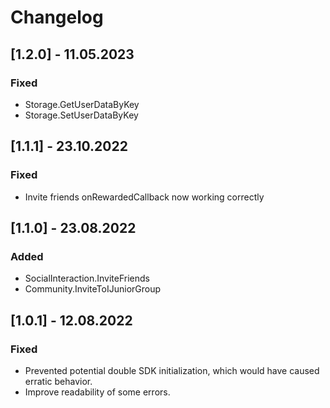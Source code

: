 # Changelog

## [1.2.0] - 11.05.2023

### Fixed
- Storage.GetUserDataByKey
- Storage.SetUserDataByKey


## [1.1.1] - 23.10.2022

### Fixed
- Invite friends onRewardedCallback now working correctly



## [1.1.0] - 23.08.2022

### Added
- SocialInteraction.InviteFriends
- Community.InviteToIJuniorGroup



## [1.0.1] - 12.08.2022

### Fixed
- Prevented potential double SDK initialization, which would have caused erratic behavior. 
- Improve readability of some errors.